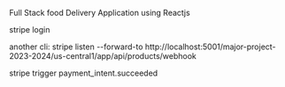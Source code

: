 Full Stack food Delivery Application using Reactjs

stripe login

another cli:
stripe listen --forward-to http://localhost:5001/major-project-2023-2024/us-central1/app/api/products/webhook

stripe trigger payment_intent.succeeded 
